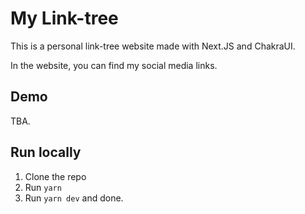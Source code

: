 # My Link-tree
This is a personal link-tree website made with Next.JS and ChakraUI.

In the website, you can find my social media links.

## Demo
TBA.

## Run locally
1. Clone the repo
2. Run `yarn`
3. Run `yarn dev` and done.
